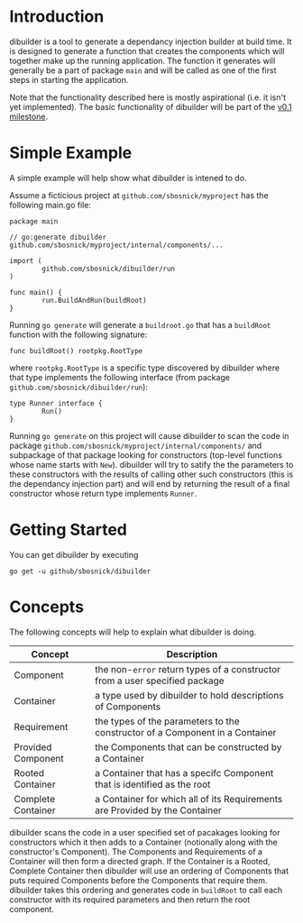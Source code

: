 # Introduction
dibuilder is a tool to generate a dependancy injection builder at build time. It is 
designed to generate a function that creates the components which will together make
up the running application. The function it generates will generally be a part of
package `main` and will be called as one of the first steps in starting the application.

Note that the functionality described here is mostly aspirational (i.e. it isn't yet
implemented). The basic functionality of dibuilder will be part of the
[v0.1 milestone](https://github.com/sbosnick/dibuilder/milestone/1).

# Simple Example
A simple example will help show what dibuilder is intened to do.

Assume a ficticious project at `github.com/sbosnick/myproject` has the following main.go
file:

```golang
package main

// go:generate dibuilder github.com/sbosnick/myproject/internal/components/...

import (
        github.com/sbosnick/dibuilder/run
)

func main() {
        run.BuildAndRun(buildRoot)
}

```

Running `go generate` will generate a `buildroot.go` that has a `buildRoot` function
with the following signature:

```golang
func buildRoot() rootpkg.RootType
```

where `rootpkg.RootType` is a specific type discovered by dibuilder where that type
implements the following interface (from package `github.com/sbosnick/dibuilder/run`):

```golang
type Runner interface {
        Run()
}
```

Running `go generate` on this project will cause dibuilder to scan the code in
package `github.com/sbosnick/myproject/internal/components/` and subpackage of
that package looking for constructors (top-level functions whose name starts with
`New`). dibuilder will try to satify the the parameters to these constructors with
the results of calling other such constructors (this is the dependancy injection part)
and will end by returning the result of a final constructor whose return type implements
`Runner`.

# Getting Started
You can get dibuilder by executing

```
go get -u github/sbosnick/dibuilder
```

# Concepts
The following concepts will help to explain what dibuilder is doing.

| **Concept**        | **Description**                                                              |
|--------------------|------------------------------------------------------------------------------|
| Component          | the non-`error` return types of a constructor from a user specified package  |
| Container          | a type used by dibuilder to hold descriptions of Components                  |
| Requirement        | the types of the parameters to the constructor of a Component in a Container |
| Provided Component | the Components that can be constructed by a Container                        |
| Rooted Container   | a Container that has a specifc Component that is identified as the root      |
| Complete Container | a Container for which all of its Requirements are Provided by the Container  |

dibuilder scans the code in a user specified set of pacakages looking for constructors which it then
adds to a Container (notionally along with the constructor's Component). The Components and
Requirements of a Container will then form a directed graph. If the Container is a Rooted, Complete
Container then dibuilder will use an ordering of Components that puts required Components before the
Components that require them. dibuilder takes this ordering and generates code in `buildRoot` to call
each constructor with its required parameters and then return the root component.
